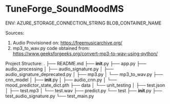 # TuneForge_SoundMoodMS
ENV:
AZURE_STORAGE_CONNECTION_STRING
BLOB_CONTAINER_NAME

Sources:
1. Audio Provisioned on: https://freemusicarchive.org/
2. mp3_to_wav.py code obtained from: https://www.geeksforgeeks.org/convert-mp3-to-wav-using-python/

Project Structure:
.
├── README.md
├── __init__.py
├── app.py
├── audio_processing
│   ├── audio_signature.py
│   ├── audio_signature_deprecated.py
│   ├── mp3.py
│   └── mp3_to_wav.py
├── cnn_model
│   ├── __init__.py
│   ├── audio_cnn.py
│   └── mood_predictor_state_dict.pth
├── data
│   └── unit_testing
│       ├── test.json
│       ├── test.mp3
│       └── test.wav
├── predict.py
└── test
    ├── __init__.py
    ├── test_audio_signature.py
    └── test_main.py